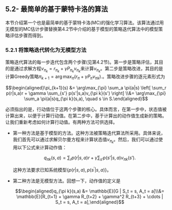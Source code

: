## 5.2- 最简单的基于蒙特卡洛的算法

本节介绍第一个也是最简单的基于蒙特卡洛(MC)的强化学习算法。该算法通过用无模型的MC估计步骤替换第$4.2$节中介绍的基于模型的策略迭代算法中的模型策略评估步骤而得到。

### 5.2.1 将策略迭代转化为无模型方法

策略迭代算法的每一步迭代包含两个步骤(见第$4.2$节)。第一步是策略评估，其目的是通过求解方程$v_{\pi_k} = r_{\pi_k} + \gamma P_{\pi_k}v_{\pi_k}$来计算$v_{\pi_k}$。第二步是策略改进，其目的是计算Greedy策略$\pi_{k+1} = \arg\max_{\pi} \left( r_{\pi} + \gamma P_{\pi} v_{\pi k} \right).$。策略改进步骤的逐元素形式为

$$\begin{aligned}\pi_{k+1}(s) &= \arg\max_{\pi} \sum_a \pi(a|s) \left[ \sum_r p(r|s,a)r + \gamma \sum_{s'} p(s'|s,a)v_{\pi k}(s') \right] \\&= \arg\max_{\pi} \sum_a \pi(a|s)q_{\pi k}(s,a), \quad s \in S.\end{aligned}$$

必须指出的是，行动值位于这两个步骤的核心。具体而言，在第一步中，状态值被计算出来，以便于计算行动值。在第二步中，基于计算出的动作值生成新的策略。让我们重新考虑如何计算行动值。有两种方法可供选择。

- 第一种方法是基于模型的方法。这种方法被策略迭代算法所采用。具体来说，我们首先可以通过求解贝尔曼方程来计算状态值$v_{\pi_k}$。然后，我们可以通过使用以下公式来计算动作值：

    $$q_{\pi k}(s,a) = \sum_r p(r|s,a)r + \gamma \sum_{s'} p(s'|s,a)v_{\pi k}(s').\tag{5.1}$$
    
    这种方法要求已知系统模型$\{p(r|s,a), p(s^\prime|s,a)\}$。

- 第二种方法是无模型方法。回想一下，动作值的定义是
    
    $$\begin{aligned}q_{\pi k}(s,a) &= \mathbb{E}[G | S_t = s, A_t = a]\\&= \mathbb{E}[R_{t+1} + \gamma R_{t+2} + \gamma^2 R_{t+3} + \cdots | S_t = s, A_t = a],\end{aligned}$$

